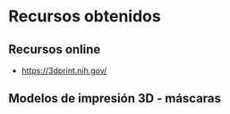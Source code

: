 # Recursos obtenidos

## Recursos online

- https://3dprint.nih.gov/

## Modelos de impresión 3D - máscaras
